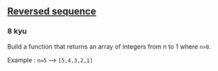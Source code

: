 <h2><a href=https://www.codewars.com/kata/5a00e05cc374cb34d100000d/train/javascript/6799549f046c9c3e439090dd target="_blank">Reversed sequence</a></h2><h3>8 kyu</h3><p>Build a function that returns an array of integers from n to 1 where <code>n&gt;0</code>.</p><p>Example : <code>n=5</code> --&gt; <code>[5,4,3,2,1]</code></p>
